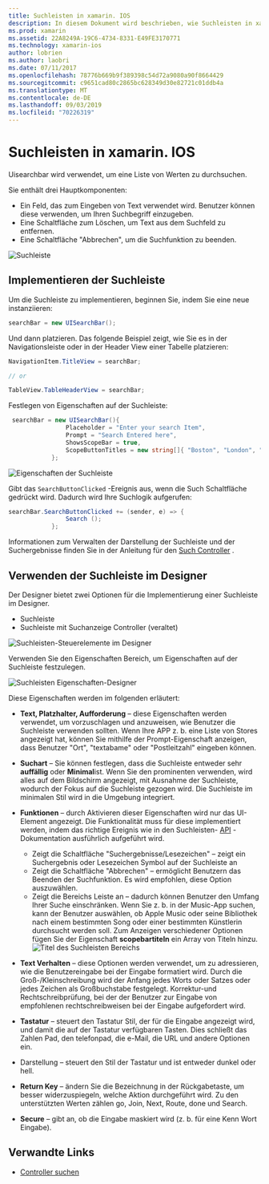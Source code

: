 ```yaml
---
title: Suchleisten in xamarin. IOS
description: In diesem Dokument wird beschrieben, wie Suchleisten in xamarin. IOS verwendet werden. Es wird erläutert, wie Suchleisten Programm gesteuert und in einem Storyboard erstellt werden.
ms.prod: xamarin
ms.assetid: 22A8249A-19C6-4734-8331-E49FE3170771
ms.technology: xamarin-ios
author: lobrien
ms.author: laobri
ms.date: 07/11/2017
ms.openlocfilehash: 78776b669b9f389398c54d72a9080a90f8664429
ms.sourcegitcommit: c9651cad80c2865bc628349d30e82721c01ddb4a
ms.translationtype: MT
ms.contentlocale: de-DE
ms.lasthandoff: 09/03/2019
ms.locfileid: "70226319"
---
```

# <a name="search-bars-in-xamarinios"></a>Suchleisten in xamarin. IOS

Uisearchbar wird verwendet, um eine Liste von Werten zu durchsuchen.

Sie enthält drei Hauptkomponenten:

- Ein Feld, das zum Eingeben von Text verwendet wird. Benutzer können diese verwenden, um Ihren Suchbegriff einzugeben.
- Eine Schaltfläche zum Löschen, um Text aus dem Suchfeld zu entfernen.
- Eine Schaltfläche "Abbrechen", um die Suchfunktion zu beenden.

![Suchleiste](searchbar-images/image1.png)

## <a name="implementing-the-search-bar"></a>Implementieren der Suchleiste

Um die Suchleiste zu implementieren, beginnen Sie, indem Sie eine neue instanziieren:

```csharp
searchBar = new UISearchBar();
```

Und dann platzieren. Das folgende Beispiel zeigt, wie Sie es in der Navigationsleiste oder in der Header View einer Tabelle platzieren:

```csharp
NavigationItem.TitleView = searchBar;

// or

TableView.TableHeaderView = searchBar;
```

Festlegen von Eigenschaften auf der Suchleiste:

```csharp
 searchBar = new UISearchBar(){
                Placeholder = "Enter your search Item",
                Prompt = "Search Entered here",
                ShowsScopeBar = true,
                ScopeButtonTitles = new string[]{ "Boston", "London", "SF" },
            };
```

![Eigenschaften der Suchleiste](searchbar-images/image6.png)

Gibt das `SearchButtonClicked` -Ereignis aus, wenn die Such Schaltfläche gedrückt wird. Dadurch wird Ihre Suchlogik aufgerufen:

```csharp
searchBar.SearchButtonClicked += (sender, e) => {
                Search ();
            };
```

Informationen zum Verwalten der Darstellung der Suchleiste und der Suchergebnisse finden Sie in der Anleitung für den [Such Controller](https://github.com/xamarin/recipes/tree/master/Recipes/ios/content_controls/search-controller) .

## <a name="using-the-search-bar-in-the-designer"></a>Verwenden der Suchleiste im Designer

Der Designer bietet zwei Optionen für die Implementierung einer Suchleiste im Designer.

- Suchleiste
- Suchleiste mit Suchanzeige Controller (veraltet)

![Suchleisten-Steuerelemente im Designer](searchbar-images/image2.png)

Verwenden Sie den Eigenschaften Bereich, um Eigenschaften auf der Suchleiste festzulegen.

![Suchleisten Eigenschaften-Designer](searchbar-images/image3.png)

Diese Eigenschaften werden im folgenden erläutert:

- **Text, Platzhalter, Aufforderung** – diese Eigenschaften werden verwendet, um vorzuschlagen und anzuweisen, wie Benutzer die Suchleiste verwenden sollten. Wenn Ihre APP z. b. eine Liste von Stores angezeigt hat, können Sie mithilfe der Prompt-Eigenschaft anzeigen, dass Benutzer "Ort", "textabame" oder "Postleitzahl" eingeben können.
- **Suchart** – Sie können festlegen, dass die Suchleiste entweder sehr **auffällig** oder **Minimal**ist. Wenn Sie den prominenten verwenden, wird alles auf dem Bildschirm angezeigt, mit Ausnahme der Suchleiste, wodurch der Fokus auf die Suchleiste gezogen wird. Die Suchleiste im minimalen Stil wird in die Umgebung integriert.
- **Funktionen** – durch Aktivieren dieser Eigenschaften wird nur das UI-Element angezeigt. Die Funktionalität muss für diese implementiert werden, indem das richtige Ereignis wie in den Suchleisten- [API](xref:UIKit.UISearchBar) -Dokumentation ausführlich aufgeführt wird.
  - Zeigt die Schaltfläche "Suchergebnisse/Lesezeichen" – zeigt ein Suchergebnis oder Lesezeichen Symbol auf der Suchleiste an
  - Zeigt die Schaltfläche "Abbrechen" – ermöglicht Benutzern das Beenden der Suchfunktion. Es wird empfohlen, diese Option auszuwählen.
  - Zeigt die Bereichs Leiste an – dadurch können Benutzer den Umfang Ihrer Suche einschränken. Wenn Sie z. b. in der Music-App suchen, kann der Benutzer auswählen, ob Apple Music oder seine Bibliothek nach einem bestimmten Song oder einer bestimmten Künstlerin durchsucht werden soll. Zum Anzeigen verschiedener Optionen fügen Sie der Eigenschaft **scopebartiteln** ein Array von Titeln hinzu.
  ![Titel des Suchleisten Bereichs](searchbar-images/image4.png)

- **Text Verhalten** – diese Optionen werden verwendet, um zu adressieren, wie die Benutzereingabe bei der Eingabe formatiert wird. Durch die Groß-/Kleinschreibung wird der Anfang jedes Worts oder Satzes oder jedes Zeichen als Großbuchstabe festgelegt. Korrektur-und Rechtschreibprüfung, bei der der Benutzer zur Eingabe von empfohlenen rechtschreibweisen bei der Eingabe aufgefordert wird.
- **Tastatur** – steuert den Tastatur Stil, der für die Eingabe angezeigt wird, und damit die auf der Tastatur verfügbaren Tasten. Dies schließt das Zahlen Pad, den telefonpad, die e-Mail, die URL und andere Optionen ein.
- Darstellung – steuert den Stil der Tastatur und ist entweder dunkel oder hell.
- **Return Key** – ändern Sie die Bezeichnung in der Rückgabetaste, um besser widerzuspiegeln, welche Aktion durchgeführt wird. Zu den unterstützten Werten zählen go, Join, Next, Route, done und Search.
- **Secure** – gibt an, ob die Eingabe maskiert wird (z. b. für eine Kenn Wort Eingabe).

## <a name="related-links"></a>Verwandte Links

- [Controller suchen](https://github.com/xamarin/recipes/tree/master/Recipes/ios/content_controls/search-controller)
